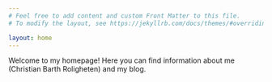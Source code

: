 ```yaml
---
# Feel free to add content and custom Front Matter to this file.
# To modify the layout, see https://jekyllrb.com/docs/themes/#overriding-theme-defaults

layout: home
---
```

Welcome to my homepage! Here you can find information about me (Christian Barth Roligheten) and my blog.
